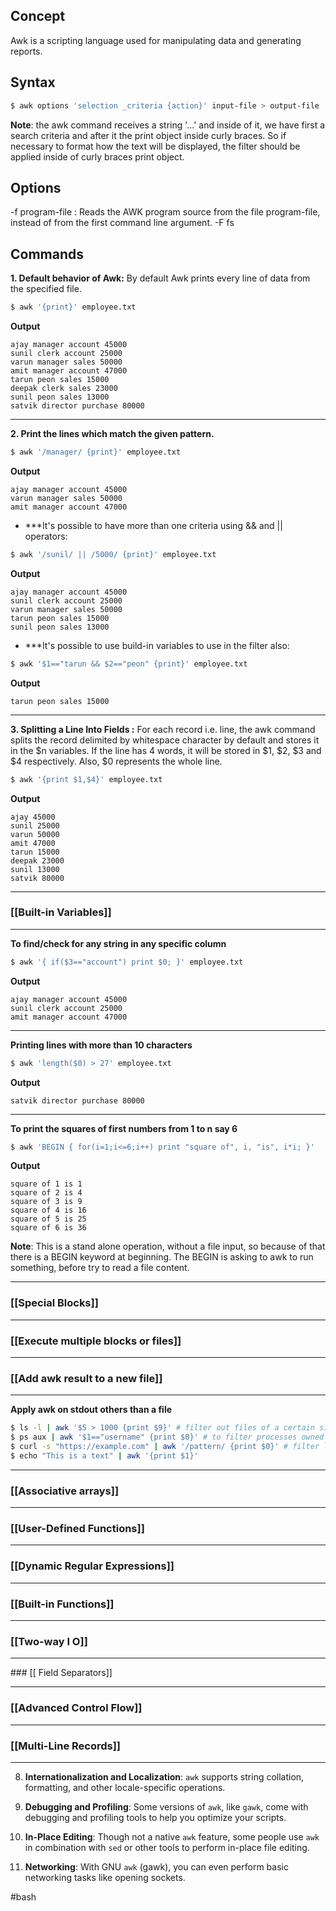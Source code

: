 ## Concept

Awk is a scripting language used for manipulating data and generating reports.

## Syntax

```bash
$ awk options 'selection _criteria {action}' input-file > output-file
```

**Note**: the awk command receives a string '...' and inside of it, we have first a search criteria and after it the print object inside curly braces. So if necessary to format how the text will be displayed, the filter should be applied inside of curly braces print object.
## Options

-f program-file : Reads the AWK program source from the file 
                  program-file, instead of from the 
                  first command line argument.
-F fs

## Commands

**1. Default behavior of Awk:** By default Awk prints every line of data from the specified file.  
```bash
$ awk '{print}' employee.txt
```

**Output**  
```
ajay manager account 45000
sunil clerk account 25000
varun manager sales 50000
amit manager account 47000
tarun peon sales 15000
deepak clerk sales 23000
sunil peon sales 13000
satvik director purchase 80000
```

<hr>

**2. Print the lines which match the given pattern.** 
```bash
$ awk '/manager/ {print}' employee.txt 
```

**Output**  
```
ajay manager account 45000
varun manager sales 50000
amit manager account 47000
```

* ***It's possible to have more than one criteria using && and || operators:
```bash
$ awk '/sunil/ || /5000/ {print}' employee.txt
```

**Output**
```
ajay manager account 45000
sunil clerk account 25000
varun manager sales 50000
tarun peon sales 15000
sunil peon sales 13000
```

* ***It's possible to use build-in variables to use in the filter also:
```bash
$ awk '$1=="tarun && $2=="peon" {print}' employee.txt
```

**Output**
```
tarun peon sales 15000
```

<hr>

**3. Splitting a Line Into Fields :** For each record i.e. line, the awk command splits the record delimited by whitespace character by default and stores it in the $n variables. If the line has 4 words, it will be stored in $1, $2, $3 and $4 respectively. Also, $0 represents the whole line.  
```bash
$ awk '{print $1,$4}' employee.txt 
```
**Output**  
```
ajay 45000
sunil 25000
varun 50000
amit 47000
tarun 15000
deepak 23000
sunil 13000
satvik 80000
```

<hr>

### [[Built-in Variables]]

<hr>

**To find/check for any string in any specific column**
```bash
$ awk '{ if($3=="account") print $0; }' employee.txt
```

**Output**
```
ajay manager account 45000
sunil clerk account 25000
amit manager account 47000
```

<hr>

**Printing lines with more than 10 characters**
```bash
$ awk 'length($0) > 27' employee.txt
```

**Output**
```
satvik director purchase 80000
```

<hr>

**To print the squares of first numbers from 1 to n say 6**
```bash
$ awk 'BEGIN { for(i=1;i<=6;i++) print "square of", i, "is", i*i; }'
```

**Output**
```
square of 1 is 1
square of 2 is 4
square of 3 is 9
square of 4 is 16
square of 5 is 25
square of 6 is 36
```

**Note**: This is a stand alone operation, without a file input, so because of that there is a BEGIN keyword at beginning. The BEGIN is asking to awk to run something, before try to read a file content. 

<hr>

### [[Special Blocks]]

<hr>

### [[Execute multiple blocks or files]]

<hr>

### [[Add awk result to a new file]]

<hr>

**Apply awk on stdout others than a file**
```bash
$ ls -l | awk '$5 > 1000 {print $9}' # filter out files of a certain size
$ ps aux | awk '$1=="username" {print $0}' # to filter processes owned by a specific user
$ curl -s "https://example.com" | awk '/pattern/ {print $0}' # filter lines from web page
$ echo "This is a text" | awk '{print $1}'
```

<hr>

### [[Associative arrays]]

<hr>

### [[User-Defined Functions]]


<hr>

### [[Dynamic Regular Expressions]]


<hr>

### [[Built-in Functions]]

<hr>

### [[Two-way I O]]

<hr>
### [[ Field Separators]]

<hr>

### [[Advanced Control Flow]]

<hr>
    
### [[Multi-Line Records]]

<hr>
    
8. **Internationalization and Localization**: `awk` supports string collation, formatting, and other locale-specific operations.
    
9. **Debugging and Profiling**: Some versions of `awk`, like `gawk`, come with debugging and profiling tools to help you optimize your scripts.
    
10. **In-Place Editing**: Though not a native `awk` feature, some people use `awk` in combination with `sed` or other tools to perform in-place file editing.
    
11. **Networking**: With GNU `awk` (gawk), you can even perform basic networking tasks like opening sockets.

#bash